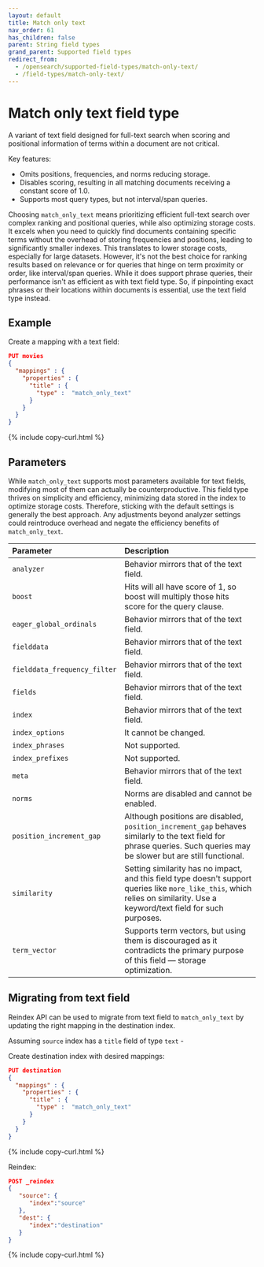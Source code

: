```yaml
---
layout: default
title: Match only text
nav_order: 61
has_children: false
parent: String field types
grand_parent: Supported field types
redirect_from:
  - /opensearch/supported-field-types/match-only-text/
  - /field-types/match-only-text/
---
```


# Match only text field type

A variant of text field designed for full-text search when scoring and positional information of terms within a document are not critical.

Key features:
 - Omits positions, frequencies, and norms reducing storage.
 - Disables scoring, resulting in all matching documents receiving a constant score of 1.0.
 - Supports most query types, but not interval/span queries.


Choosing `match_only_text` means prioritizing efficient full-text search over complex ranking and positional queries, while also optimizing storage costs. It excels when you need to quickly find documents containing specific terms without the overhead of storing frequencies and positions, leading to significantly smaller indexes. This translates to lower storage costs, especially for large datasets. However, it's not the best choice for ranking results based on relevance or for queries that hinge on term proximity or order, like interval/span queries.
While it does support phrase queries, their performance isn't as efficient as with text field type. So, if pinpointing exact phrases or their locations within documents is essential, use the text field type instead.

## Example

Create a mapping with a text field:

```json
PUT movies
{
  "mappings" : {
    "properties" : {
      "title" : {
        "type" :  "match_only_text"
      }
    }
  }
}
```
{% include copy-curl.html %}

## Parameters

While `match_only_text` supports most parameters available for text fields, modifying most of them can actually be counterproductive. This field type thrives on simplicity and efficiency, minimizing data stored in the index to optimize storage costs. Therefore, sticking with the default settings is generally the best approach. Any adjustments beyond analyzer settings could reintroduce overhead and negate the efficiency benefits of `match_only_text`.

Parameter | Description
:--- | :---
`analyzer` | Behavior mirrors that of the text field.
`boost` |  Hits will all have score of 1, so boost will multiply those hits score for the query clause.
`eager_global_ordinals` | Behavior mirrors that of the text field.
`fielddata` | Behavior mirrors that of the text field.
`fielddata_frequency_filter` | Behavior mirrors that of the text field.
`fields` | Behavior mirrors that of the text field.
`index` | Behavior mirrors that of the text field.
`index_options` | It cannot be changed.
`index_phrases` | Not supported.
`index_prefixes` | Not supported.
`meta` | Behavior mirrors that of the text field.
`norms` | Norms are disabled and cannot be enabled.
`position_increment_gap` | Although positions are disabled, `position_increment_gap` behaves similarly to the text field for phrase queries. Such queries may be slower but are still functional.
`similarity` | Setting similarity has no impact, and this field type doesn't support queries like `more_like_this`, which relies on similarity. Use a keyword/text field for such purposes.
`term_vector` | Supports term vectors, but using them is discouraged as it contradicts the primary purpose of this field — storage optimization.

## Migrating from text field

Reindex API can be used to migrate from text field to `match_only_text` by updating the right mapping in the destination index.

Assuming `source` index has a `title` field of type `text` -

Create destination index with desired mappings:
```json
PUT destination
{
  "mappings" : {
    "properties" : {
      "title" : {
        "type" :  "match_only_text"
      }
    }
  }
}
```
{% include copy-curl.html %}

Reindex: 
```json
POST _reindex
{
   "source": {
      "index":"source"
   },
   "dest": {
      "index":"destination"
   }
}
```
{% include copy-curl.html %}
